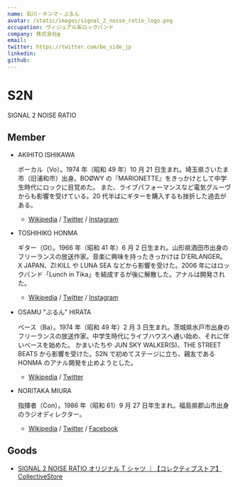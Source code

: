 ```yaml
---
name: 石川・ホンマ・ぶるん
avatar: /static/images/signal_2_noise_ratio_logo.png
occupation: ヴィジュアル系ロックバンド
company: 株式会社φ
email:
twitter: https://twitter.com/be_side_jp
linkedin:
github:
---
```


# S2N

SIGNAL 2 NOISE RATIO

## Member

- AKIHITO ISHIKAWA

  ボーカル（Vo）。1974 年（昭和 49 年）10 月 21 日生まれ。埼玉県さいたま市（旧浦和市）出身。BOØWY の『MARIONETTE』をきっかけとして中学生時代にロックに目覚めた。
  また、ライブパフォーマンスなど電気グルーヴからも影響を受けている。20 代半ばにギターを購入するも挫折した過去がある。

  - [Wikipedia](https://ja.wikipedia.org/wiki/%E7%9F%B3%E5%B7%9D%E6%98%AD%E4%BA%BA) / [Twitter](https://twitter.com/be_side_jp) / [Instagram](https://www.instagram.com/be_side15/)

- TOSHIHIKO HONMA

  ギター（Gt）。1966 年（昭和 41 年）6 月 2 日生まれ。山形県酒田市出身のフリーランスの放送作家。音楽に興味を持ったきっかけは D'ERLANGER。
  X JAPAN、ZI:KILL や LUNA SEA などから影響を受けた。2006 年にはロックバンド「Lunch in Tika」を結成するが後に解散した。アナルは開発された。

  - [Wikipedia](https://ja.wikipedia.org/wiki/%E6%9C%AC%E9%96%93%E4%BF%8A%E5%BD%A6) / [Twitter](https://twitter.com/besideHONMAlife) / [Instagram](https://www.instagram.com/honmatoshihiko/)

- OSAMU "ぶるん" HIRATA

  ベース（Ba）。1974 年（昭和 49 年）2 月 3 日生まれ。茨城県水戸市出身のフリーランスの放送作家。中学生時代にライブハウスへ通い始め、それに伴いベースを始めた。
  かまいたちや JUN SKY WALKER(S)、THE STREET BEATS から影響を受けた。S2N で初めてステージに立ち、親友である HONMA のアナル開発を止めようとした。

  - [Wikipedia](https://ja.wikipedia.org/wiki/%E5%B9%B3%E7%94%B0%E6%B2%BB) / [Twitter](https://twitter.com/buruuuuun)

- NORITAKA MIURA

  指揮者（Con）。1986 年（昭和 61）9 月 27 日年生まれ。福島県郡山市出身のラジオディレクター。

  - [Wikipedia](https://ja.wikipedia.org/wiki/%E4%B8%89%E6%B5%A6%E6%86%B2%E9%AB%98) / [Twitter](https://twitter.com/buruuuuun) / [Facebook](https://www.facebook.com/noritaka.miura.35/)

## Goods

- [SIGNAL 2 NOISE RATIO オリジナル T シャツ ｜【コレクティブストア】CollectiveStore](https://www.cstr.jp/b/sn/)
